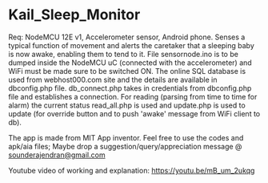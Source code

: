 # Kail_Sleep_Monitor
Req: NodeMCU 12E v1, Accelerometer sensor, Android phone.
Senses a typical function of movement and alerts the caretaker that a sleeping baby is now awake, enabling them to tend to it. 
File sensornode.ino is to be dumped inside the NodeMCU uC (connected with the accelerometer) and WiFi must be made sure to be switched ON. The online SQL database is used from webhost000.com site and the details are available in dbconfig.php file. db_connect.php takes in credentials from dbconfig.php file and establishes a connection. For reading (parsing from time to time for alarm) the current status read_all.php is used and update.php is used to update (for override button and to push 'awake' message from WiFi client to db). 

The app is made from MIT App inventor. Feel free to use the codes and apk/aia files; Maybe drop a suggestion/query/appreciation message @ sounderajendran@gmail.com

Youtube video of working and explanation: https://youtu.be/mB_um_2ukqg
